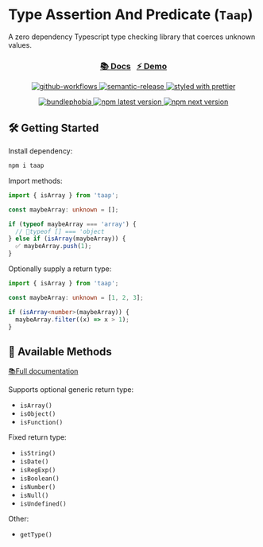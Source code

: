 # Type Assertion And Predicate (`Taap`)

A zero dependency Typescript type checking library that coerces unknown values.

<h3 align="center">
  <a href="https://schuchard.github.io/taap/" target="_blank">📚 Docs<a>
  &nbsp;
  <a href="https://stackblitz.com/edit/taap" target="_blank">⚡ Demo</a>
</h3>

<p align="center">
  <a href="#badge" target="_blank">
    <img alt="github-workflows" src="https://github.com/schuchard/taap/workflows/Release/badge.svg">
  </a>
  <a href="#badge" target="_blank">
    <img alt="semantic-release" src="https://img.shields.io/badge/%20%20%F0%9F%93%A6%F0%9F%9A%80-semantic--release-e10079.svg">
  </a>
  <a href="https://github.com/prettier/prettier" target="_blank">
    <img alt="styled with prettier" src="https://img.shields.io/badge/styled_with-prettier-ff69b4.svg">
  </a>
</p>

<p align="center">
  <a href="https://bundlephobia.com/result?p=taap" target="_blank">
    <img alt="bundlephobia" src="https://img.shields.io/bundlephobia/minzip/taap">
  </a>
  <a href="https://www.npmjs.com/package/taap" target="_blank">
    <img alt="npm latest version" src="https://img.shields.io/npm/v/taap/latest.svg">
  </a>
  <a href="https://www.npmjs.com/package/taap" target="_blank">
    <img alt="npm next version" src="https://img.shields.io/npm/v/taap/beta.svg">
  </a>
</p>

## 🛠 Getting Started

Install dependency:

```bash
npm i taap
```

Import methods:

```ts
import { isArray } from 'taap';

const maybeArray: unknown = [];

if (typeof maybeArray === 'array') {
  // 🚫typeof [] === 'object
} else if (isArray(maybeArray)) {
  ✅ maybeArray.push(1);
}
```

Optionally supply a return type:

```ts
import { isArray } from 'taap';

const maybeArray: unknown = [1, 2, 3];

if (isArray<number>(maybeArray)) {
  maybeArray.filter((x) => x > 1);
}
```

## 🔭 Available Methods

<a href="https://schuchard.github.io/taap/" target="_blank">📚Full documentation<a>

Supports optional generic return type:

- `isArray()`
- `isObject()`
- `isFunction()`

Fixed return type:

- `isString()`
- `isDate()`
- `isRegExp()`
- `isBoolean()`
- `isNumber()`
- `isNull()`
- `isUndefined()`

Other:

- `getType()`
